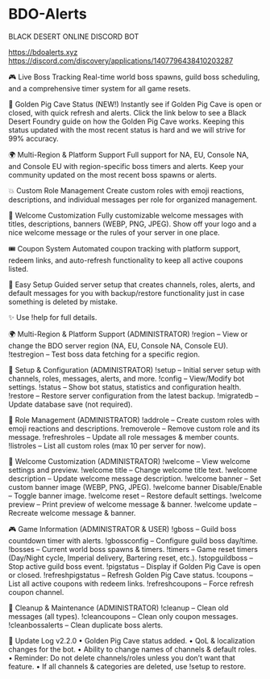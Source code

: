 # BDO-Alerts
BLACK DESERT ONLINE DISCORD BOT

https://bdoalerts.xyz
https://discord.com/discovery/applications/1407796438410203287

🎮 Live Boss Tracking
Real-time world boss spawns, guild boss scheduling, and a comprehensive timer system for all game resets.

🐷 Golden Pig Cave Status (NEW!)
Instantly see if Golden Pig Cave is open or closed, with quick refresh and alerts.
Click the link below to see a Black Desert Foundry guide on how the Golden Pig Cave works.
Keeping this status updated with the most recent status is hard and we will strive for 99% accuracy.

🌍 Multi-Region & Platform Support
Full support for NA, EU, Console NA, and Console EU with region-specific boss timers and alerts.
Keep your community updated on the most recent boss spawns or alerts.

💥 Custom Role Management
Create custom roles with emoji reactions, descriptions, and individual messages per role for organized management.

🌟 Welcome Customization
Fully customizable welcome messages with titles, descriptions, banners (WEBP, PNG, JPEG).
Show off your logo and a nice welcome message or the rules of your server in one place.

🎟️ Coupon System
Automated coupon tracking with platform support, redeem links, and auto-refresh functionality to keep all active coupons listed.

🔧 Easy Setup
Guided server setup that creates channels, roles, alerts, and default messages for you with backup/restore functionality
just in case something is deleted by mistake.

✨ Use !help for full details.

🌍 Multi-Region & Platform Support (ADMINISTRATOR)
!region – View or change the BDO server region (NA, EU, Console NA, Console EU).
!testregion – Test boss data fetching for a specific region.

🔧 Setup & Configuration (ADMINISTRATOR)
!setup – Initial server setup with channels, roles, messages, alerts, and more.
!config – View/Modify bot settings.
!status – Show bot status, statistics and configuration health.
!restore – Restore server configuration from the latest backup.
!migratedb – Update database save (not required).

👥 Role Management (ADMINISTRATOR)
!addrole – Create custom roles with emoji reactions and descriptions.
!removerole – Remove custom role and its message.
!refreshroles – Update all role messages & member counts.
!listroles – List all custom roles (max 10 per server for now).

🌟 Welcome Customization (ADMINISTRATOR)
!welcome – View welcome settings and preview.
!welcome title – Change welcome title text.
!welcome description – Update welcome message description.
!welcome banner – Set custom banner image (WEBP, PNG, JPEG).
!welcome banner Disable/Enable – Toggle banner image.
!welcome reset – Restore default settings.
!welcome preview – Print preview of welcome message & banner.
!welcome update – Recreate welcome message & banner.

🎮 Game Information (ADMINISTRATOR & USER)
!gboss – Guild boss countdown timer with alerts.
!gbossconfig – Configure guild boss day/time.
!bosses – Current world boss spawns & timers.
!timers – Game reset timers (Day/Night cycle, Imperial delivery, Bartering reset, etc.).
!stopguildboss – Stop active guild boss event.
!pigstatus – Display if Golden Pig Cave is open or closed.
!refreshpigstatus – Refresh Golden Pig Cave status.
!coupons – List all active coupons with redeem links.
!refreshcoupons – Force refresh coupon channel.

🧹 Cleanup & Maintenance (ADMINISTRATOR)
!cleanup – Clean old messages (all types).
!cleancoupons – Clean only coupon messages.
!cleanbossalerts – Clean duplicate boss alerts.

🌟 Update Log v2.2.0
• Golden Pig Cave status added.
• QoL & localization changes for the bot.
• Ability to change names of channels & default roles.
• Reminder: Do not delete channels/roles unless you don’t want that feature.
• If all channels & categories are deleted, use !setup to restore.

